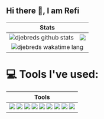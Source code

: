 ## Hi there 👋, I am Refi

<table>
  <thead>
    <tr>
      <th colspan="2">Stats</th>
    </tr>
  </thead>
  <tbody>
    <tr>
      <td><img src="https://github-readme-stats.vercel.app/api?username=djebreds&amp;show_icons=true&amp;&rank_icon=github" alt="djebreds github stats"></td>
      <td><img src="https://streak-stats.demolab.com?user=djebreds&theme=dark&background=0D1117&border=30363D&stroke=30363D"></td>
    </tr>
    <tr>
      <td colspan="2" align="center"><img src="https://github-readme-stats.vercel.app/api/wakatime?username=djebreds&layout=compact" alt="djebreds wakatime lang"></td>
    </tr>
  </tbody>
</table>

# 💻 Tools I've used:
<table>
  <thead>
    <tr>
      <th>Tools</th>
    </tr>
  </thead>
   <tbody>
    <tr>
      <td colspan="4">
        <img src="https://img.shields.io/badge/Ruby_on_Rails-CC0000?style=for-the-badge&logo=ruby-on-rails&logoColor=white">
        <img src="https://img.shields.io/badge/Ruby-CC342D?style=for-the-badge&logo=ruby&logoColor=white">
        <img src="https://img.shields.io/badge/nestjs-E0234E?style=for-the-badge&logo=nestjs&logoColor=white">
        <img src="https://img.shields.io/badge/express.js-000000?style=for-the-badge&logo=express&logoColor=white">
        <img src="https://img.shields.io/badge/next.js-000000?style=for-the-badge&logo=nextdotjs&logoColor=white">
        <img src="https://img.shields.io/badge/-ReactJs-61DAFB?logo=react&logoColor=white&style=for-the-badge">
        <img src="https://img.shields.io/badge/Tailwind_CSS-grey?style=for-the-badge&logo=tailwind-css&logoColor=38B2AC">
        <img src="https://img.shields.io/badge/Bootstrap-563D7C?style=for-the-badge&logo=bootstrap&logoColor=white">
        <img src="https://img.shields.io/badge/docker-257bd6?style=for-the-badge&logo=docker&logoColor=white">
      </td>
    </tr>
   </tbody>
</table>
